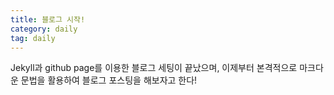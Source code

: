 ```yaml
---
title: 블로그 시작!
category: daily
tag: daily
---
```


Jekyll과 github page를 이용한 블로그 세팅이 끝났으며, 이제부터 본격적으로 마크다운 문법을 활용하여 블로그 포스팅을 해보자고 한다!
